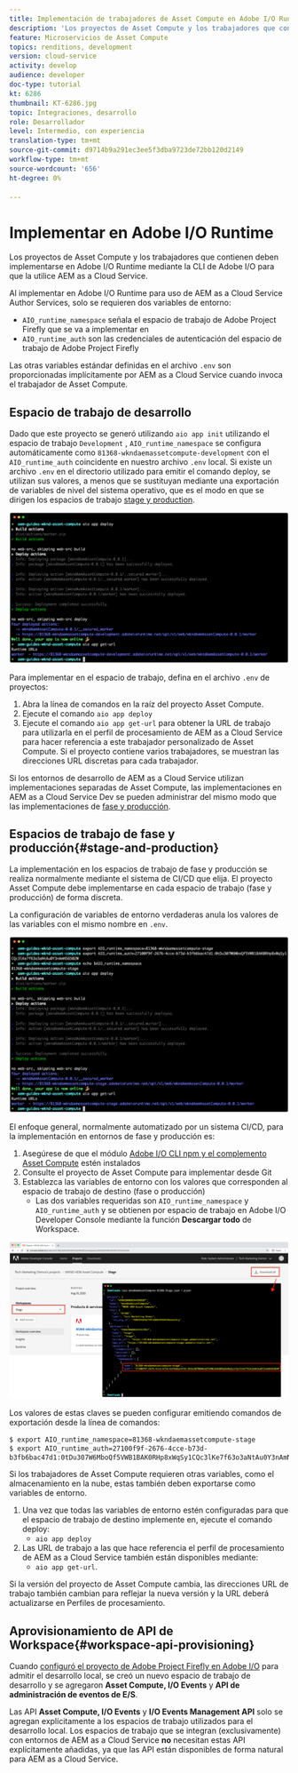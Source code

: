 ```yaml
---
title: Implementación de trabajadores de Asset Compute en Adobe I/O Runtime para su uso con AEM as a Cloud Service
description: 'Los proyectos de Asset Compute y los trabajadores que contienen deben implementarse en Adobe I/O Runtime para que los use AEM as a Cloud Service. '
feature: Microservicios de Asset Compute
topics: renditions, development
version: cloud-service
activity: develop
audience: developer
doc-type: tutorial
kt: 6286
thumbnail: KT-6286.jpg
topic: Integraciones, desarrollo
role: Desarrollador
level: Intermedio, con experiencia
translation-type: tm+mt
source-git-commit: d9714b9a291ec3ee5f3dba9723de72bb120d2149
workflow-type: tm+mt
source-wordcount: '656'
ht-degree: 0%

---
```



# Implementar en Adobe I/O Runtime

Los proyectos de Asset Compute y los trabajadores que contienen deben implementarse en Adobe I/O Runtime mediante la CLI de Adobe I/O para que la utilice AEM as a Cloud Service.

Al implementar en Adobe I/O Runtime para uso de AEM as a Cloud Service Author Services, solo se requieren dos variables de entorno:

+ `AIO_runtime_namespace` señala el espacio de trabajo de Adobe Project Firefly que se va a implementar en
+ `AIO_runtime_auth` son las credenciales de autenticación del espacio de trabajo de Adobe Project Firefly

Las otras variables estándar definidas en el archivo `.env` son proporcionadas implícitamente por AEM as a Cloud Service cuando invoca el trabajador de Asset Compute.

## Espacio de trabajo de desarrollo

Dado que este proyecto se generó utilizando `aio app init` utilizando el espacio de trabajo `Development` , `AIO_runtime_namespace` se configura automáticamente como `81368-wkndaemassetcompute-development` con el `AIO_runtime_auth` coincidente en nuestro archivo `.env` local.  Si existe un archivo `.env` en el directorio utilizado para emitir el comando deploy, se utilizan sus valores, a menos que se sustituyan mediante una exportación de variables de nivel del sistema operativo, que es el modo en que se dirigen los espacios de trabajo [stage y production](#stage-and-production).

![implementación de aplicaciones de aio mediante variables .env](./assets/runtime/development__aio.png)

Para implementar en el espacio de trabajo, defina en el archivo `.env` de proyectos:

1. Abra la línea de comandos en la raíz del proyecto Asset Compute.
1. Ejecute el comando `aio app deploy`
1. Ejecute el comando `aio app get-url` para obtener la URL de trabajo para utilizarla en el perfil de procesamiento de AEM as a Cloud Service para hacer referencia a este trabajador personalizado de Asset Compute. Si el proyecto contiene varios trabajadores, se muestran las direcciones URL discretas para cada trabajador.

Si los entornos de desarrollo de AEM as a Cloud Service utilizan implementaciones separadas de Asset Compute, las implementaciones en AEM as a Cloud Service Dev se pueden administrar del mismo modo que las implementaciones de [fase y producción](#stage-and-production).

## Espacios de trabajo de fase y producción{#stage-and-production}

La implementación en los espacios de trabajo de fase y producción se realiza normalmente mediante el sistema de CI/CD que elija. El proyecto Asset Compute debe implementarse en cada espacio de trabajo (fase y producción) de forma discreta.

La configuración de variables de entorno verdaderas anula los valores de las variables con el mismo nombre en `.env`.

![implementación de aplicaciones de aio mediante variables de exportación](./assets/runtime/stage__export-and-aio.png)

El enfoque general, normalmente automatizado por un sistema CI/CD, para la implementación en entornos de fase y producción es:

1. Asegúrese de que el módulo [Adobe I/O CLI npm y el complemento Asset Compute](../set-up/development-environment.md#aio) estén instalados
1. Consulte el proyecto de Asset Compute para implementar desde Git
1. Establezca las variables de entorno con los valores que corresponden al espacio de trabajo de destino (fase o producción)
   + Las dos variables requeridas son `AIO_runtime_namespace` y `AIO_runtime_auth` y se obtienen por espacio de trabajo en Adobe I/O Developer Console mediante la función __Descargar todo__ de Workspace.

![Adobe Developer Console: Espacio de nombres y autenticación en tiempo de ejecución de AIO](./assets/runtime/stage-auth-namespace.png)

Los valores de estas claves se pueden configurar emitiendo comandos de exportación desde la línea de comandos:

```
$ export AIO_runtime_namespace=81368-wkndaemassetcompute-stage
$ export AIO_runtime_auth=27100f9f-2676-4cce-b73d-b3fb6bac47d1:0tDu307W6MboQf5VWB1BAK0RHp8xWqSy1CQc3lKe7f63o3aNtAu0Y3nAmN56502W
```

Si los trabajadores de Asset Compute requieren otras variables, como el almacenamiento en la nube, estas también deben exportarse como variables de entorno.

1. Una vez que todas las variables de entorno estén configuradas para que el espacio de trabajo de destino implemente en, ejecute el comando deploy:
   + `aio app deploy`
1. Las URL de trabajo a las que hace referencia el perfil de procesamiento de AEM as a Cloud Service también están disponibles mediante:
   + `aio app get-url`.

Si la versión del proyecto de Asset Compute cambia, las direcciones URL de trabajo también cambian para reflejar la nueva versión y la URL deberá actualizarse en Perfiles de procesamiento.

## Aprovisionamiento de API de Workspace{#workspace-api-provisioning}

Cuando [configuró el proyecto de Adobe Project Firefly en Adobe I/O](../set-up/firefly.md) para admitir el desarrollo local, se creó un nuevo espacio de trabajo de desarrollo y se agregaron __Asset Compute, I/O Events__ y __API de administración de eventos de E/S__.

Las API __Asset Compute, I/O Events__ y __I/O Events Management API__ solo se agregan explícitamente a los espacios de trabajo utilizados para el desarrollo local. Los espacios de trabajo que se integran (exclusivamente) con entornos de AEM as a Cloud Service __no__ necesitan estas API explícitamente añadidas, ya que las API están disponibles de forma natural para AEM as a Cloud Service.
